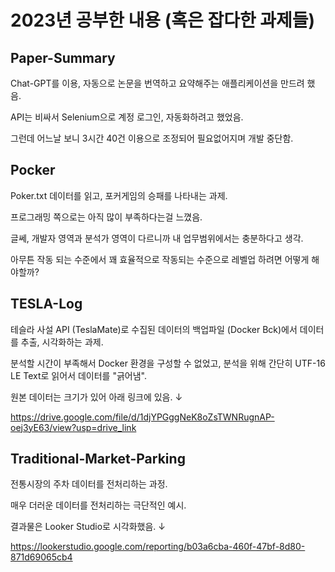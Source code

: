 # 2023년 공부한 내용 (혹은 잡다한 과제들)

## Paper-Summary
Chat-GPT를 이용, 자동으로 논문을 번역하고 요약해주는 애플리케이션을 만드려 했음.


API는 비싸서 Selenium으로 계정 로그인, 자동화하려고 했었음.


그런데 어느날 보니 3시간 40건 이용으로 조정되어 필요없어지며 개발 중단함.



## Pocker
Poker.txt 데이터를 읽고, 포커게임의 승패를 나타내는 과제.


프로그래밍 쪽으로는 아직 많이 부족하다는걸 느꼈음.


글쎄, 개발자 영역과 분석가 영역이 다르니까 내 업무범위에서는 충분하다고 생각.


아무튼 작동 되는 수준에서 꽤 효율적으로 작동되는 수준으로 레벨업 하려면 어떻게 해야할까?




## TESLA-Log
테슬라 사설 API (TeslaMate)로 수집된 데이터의 백업파일 (Docker Bck)에서 데이터를 추출, 시각화하는 과제.

분석할 시간이 부족해서 Docker 환경을 구성할 수 없었고, 분석을 위해 간단히 UTF-16 LE Text로 읽어서 데이터를 "긁어냄".

원본 데이터는 크기가 있어 아래 링크에 있음. ↓

https://drive.google.com/file/d/1djYPGggNeK8oZsTWNRugnAP-oej3yE63/view?usp=drive_link




## Traditional-Market-Parking
전통시장의 주차 데이터를 전처리하는 과정.


매우 더러운 데이터를 전처리하는 극단적인 예시.


결과물은 Looker Studio로 시각화했음. ↓


https://lookerstudio.google.com/reporting/b03a6cba-460f-47bf-8d80-871d69065cb4

